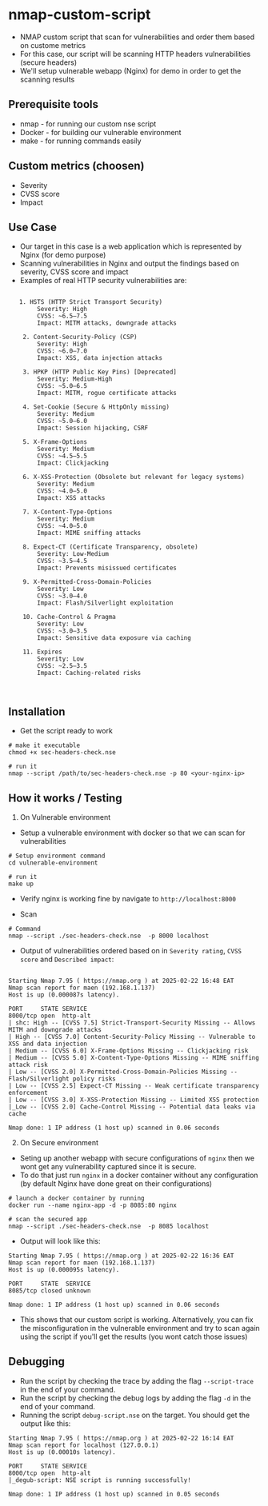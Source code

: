 # nmap-custom-script
- NMAP custom script that scan for vulnerabilities and order them based on custome metrics
- For this case, our script will be scanning HTTP headers vulnerabilities (secure headers)
- We'll setup vulnerable webapp (Nginx) for demo in order to get the scanning results


## Prerequisite tools 
- nmap - for running our custom nse script
- Docker - for building our vulnerable environment
- make - for running commands easily

  
## Custom metrics (choosen)
- Severity
- CVSS score
- Impact


## Use Case
- Our target in this case is a web application which is represented by Nginx (for demo purpose)
- Scanning vulnerabilities in Nginx and output the findings based on severity, CVSS score and impact
- Examples of real HTTP security vulnerabilities are:

```

   1. HSTS (HTTP Strict Transport Security)
        Severity: High
        CVSS: ~6.5–7.5
        Impact: MITM attacks, downgrade attacks

    2. Content-Security-Policy (CSP)
        Severity: High
        CVSS: ~6.0–7.0
        Impact: XSS, data injection attacks

    3. HPKP (HTTP Public Key Pins) [Deprecated]
        Severity: Medium-High
        CVSS: ~5.0–6.5
        Impact: MITM, rogue certificate attacks

    4. Set-Cookie (Secure & HttpOnly missing)
        Severity: Medium
        CVSS: ~5.0–6.0
        Impact: Session hijacking, CSRF

    5. X-Frame-Options
        Severity: Medium
        CVSS: ~4.5–5.5
        Impact: Clickjacking

    6. X-XSS-Protection (Obsolete but relevant for legacy systems)
        Severity: Medium
        CVSS: ~4.0–5.0
        Impact: XSS attacks

    7. X-Content-Type-Options
        Severity: Medium
        CVSS: ~4.0–5.0
        Impact: MIME sniffing attacks

    8. Expect-CT (Certificate Transparency, obsolete)
        Severity: Low-Medium
        CVSS: ~3.5–4.5
        Impact: Prevents misissued certificates

    9. X-Permitted-Cross-Domain-Policies
        Severity: Low
        CVSS: ~3.0–4.0
        Impact: Flash/Silverlight exploitation

    10. Cache-Control & Pragma
        Severity: Low
        CVSS: ~3.0–3.5
        Impact: Sensitive data exposure via caching

    11. Expires
        Severity: Low
        CVSS: ~2.5–3.5
        Impact: Caching-related risks



```

## Installation
- Get the script ready to work

```
# make it executable
chmod +x sec-headers-check.nse

# run it
nmap --script /path/to/sec-headers-check.nse -p 80 <your-nginx-ip>

```

## How it works / Testing
1. On Vulnerable environment 
- Setup a vulnerable environment with docker so that we can scan for vulnerabilities


```
# Setup environment command
cd vulnerable-environment

# run it
make up
```

- Verify nginx is working fine by navigate to `http://localhost:8000`

- Scan

```
# Command
nmap --script ./sec-headers-check.nse  -p 8000 localhost

```

- Output of vulnerabilities ordered based on in `Severity rating`, `CVSS score` and `Described impact`:

```

Starting Nmap 7.95 ( https://nmap.org ) at 2025-02-22 16:48 EAT
Nmap scan report for maen (192.168.1.137)
Host is up (0.000087s latency).

PORT     STATE SERVICE
8000/tcp open  http-alt
| shc: High -- [CVSS 7.5] Strict-Transport-Security Missing -- Allows MITM and downgrade attacks
| High -- [CVSS 7.0] Content-Security-Policy Missing -- Vulnerable to XSS and data injection
| Medium -- [CVSS 6.0] X-Frame-Options Missing -- Clickjacking risk
| Medium -- [CVSS 5.0] X-Content-Type-Options Missing -- MIME sniffing attack risk
| Low -- [CVSS 2.0] X-Permitted-Cross-Domain-Policies Missing -- Flash/Silverlight policy risks
| Low -- [CVSS 2.5] Expect-CT Missing -- Weak certificate transparency enforcement
| Low -- [CVSS 3.0] X-XSS-Protection Missing -- Limited XSS protection
|_Low -- [CVSS 2.0] Cache-Control Missing -- Potential data leaks via cache

Nmap done: 1 IP address (1 host up) scanned in 0.06 seconds

```



2. On Secure environment
- Seting up another webapp with secure configurations of `nginx` then we wont get any vulnerability captured since it is secure.
- To do that just run `nginx` in a docker container without any configuration (by default Nginx have done great on their configurations)

```
# launch a docker container by running
docker run --name nginx-app -d -p 8085:80 nginx

# scan the secured app
nmap --script ./sec-headers-check.nse  -p 8085 localhost

```

- Output will look like this:

```
Starting Nmap 7.95 ( https://nmap.org ) at 2025-02-22 16:36 EAT
Nmap scan report for maen (192.168.1.137)
Host is up (0.000095s latency).

PORT     STATE  SERVICE
8085/tcp closed unknown

Nmap done: 1 IP address (1 host up) scanned in 0.06 seconds

```

- This shows that our custom script is working. Alternatively, you can fix the misconfiguration in the vulnerable environment and try to scan again
using the script if you'll get the results (you wont catch those issues)

## Debugging
- Run the script by checking the trace by adding the flag `--script-trace` in the end of your command.
- Run the script by checking the debug logs by adding the flag `-d` in the end of your command.
- Running the script `debug-script.nse` on the target. You should get the output like this:

```
Starting Nmap 7.95 ( https://nmap.org ) at 2025-02-22 16:14 EAT
Nmap scan report for localhost (127.0.0.1)
Host is up (0.00010s latency).

PORT     STATE SERVICE
8000/tcp open  http-alt
|_degub-script: NSE script is running successfully!

Nmap done: 1 IP address (1 host up) scanned in 0.05 seconds

```
